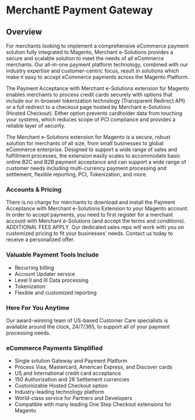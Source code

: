 # MerchantE Payment Gateway

## Overview
For merchants looking to implement a comprehensive eCommerce payment solution fully integrated to Magento, Merchant e-Solutions provides a secure and scalable solution to meet the needs of all eCommerce merchants. Our all-in-one payment platform technology, combined with our industry expertise and customer-centric focus, result in solutions which make it easy to accept eCommerce payments across the Magento Platform. 

The Payment Acceptance with Merchant e-Solutions extension for Magento enables merchants to process credit cards securely with options that include our in-browser tokenization technology (Transparent Redirect API) or a full redirect to a checkout page hosted by Merchant e-Solutions (Hosted Checkout). Either option prevents cardholder data from touching your systems, which reduces scope of PCI compliance and provides a reliable layer of security. 

The Merchant e-Solutions extension for Magento is a secure, robust solution for merchants of all size, from small businesses to global eCommerce enterprise. Designed to support a wide range of sales and fulfillment processes, the extension easily scales to accommodate basic online B2C and B2B payment acceptance and can support a wide range of customer needs including multi-currency payment processing and settlement, flexible reporting, PCI, Tokenization, and more.

### Accounts & Pricing
There is no charge for merchants to download and install the Payment Acceptance with Merchant e-Solutions Extension to your Magento account. In order to accept payments, you need to first register for a merchant account with Merchant e-Solutions (and accept the terms and conditions). ADDITIONAL FEES APPLY. Our dedicated sales reps will work with you on customized pricing to fit your businesses’ needs. Contact us today to receive a personalized offer.

### Valuable Payment Tools Include
- Recurring billing
- Account Updater service
- Level II and III Data processing
- Tokenization
- Flexible and customized reporting

### Here For You Anytime
Our award-winning team of US-based Customer Care specialists is available around the clock, 24/7/365, to support all of your payment processing needs.

### eCommerce Payments Simplified
- Single solution Gateway and Payment Platform
- Process Visa, Mastercard, American Express, and Discover cards
- US and International credit card acceptance
- 150 Authorization and 28 Settlement currencies
- Customizable Hosted Checkout option
- Industry-leading technology platform
- World-class service for Partners and Developers
- Compatible with many leading One Step Checkout extensions for Magento 
